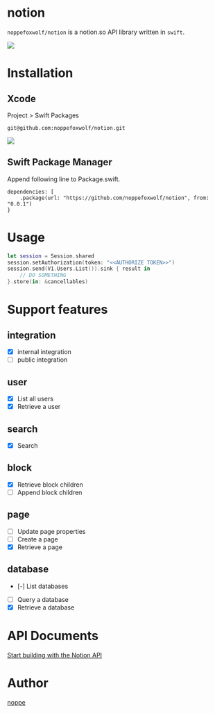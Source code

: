 # notion

`noppefoxwolf/notion` is a notion.so API library written in `swift`.

![](https://github.com/noppefoxwolf/notion/blob/main/.github/fox.png)

# Installation

## Xcode

Project > Swift Packages

```
git@github.com:noppefoxwolf/notion.git
```

![](https://github.com/noppefoxwolf/notion/blob/main/.github/xcode.jpg)

## Swift Package Manager

Append following line to Package.swift.

```
dependencies: [
    .package(url: "https://github.com/noppefoxwolf/notion", from: "0.0.1")
}
```

# Usage

```swift
let session = Session.shared
session.setAuthorization(token: "<<AUTHORIZE TOKEN>>")
session.send(V1.Users.List()).sink { result in
    // DO SOMETHING
}.store(in: &cancellables)
```

# Support features

## integration

- [x] internal integration
- [ ] public integration

## user

- [x] List all users
- [x] Retrieve a user

## search

- [x] Search

## block
  
- [x] Retrieve block children
- [ ] Append block children

## page

- [ ] Update page properties
- [ ] Create a page
- [x] Retrieve a page

## database

- [-] List databases
- [ ] Query a database
- [x] Retrieve a database
 
# API Documents

[Start building with the Notion API](https://developers.notion.com)

# Author

[noppe](https://noppe.dev)